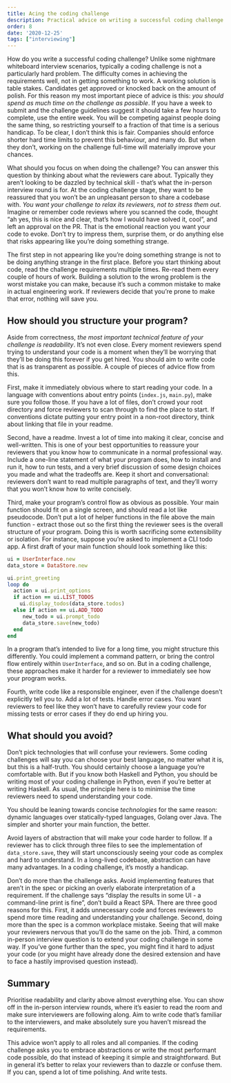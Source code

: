 ```yaml
---
title: Acing the coding challenge
description: Practical advice on writing a successful coding challenge
order: 8
date: '2020-12-25'
tags: ["interviewing"]
---
```


How do you write a successful coding challenge? Unlike some nightmare whiteboard interview scenarios, typically a coding challenge is not a particularly hard problem. The difficulty comes in achieving the requirements well, not in getting something to work. A working solution is table stakes. Candidates get approved or knocked back on the amount of polish. For this reason my most important piece of advice is this: *you should spend as much time on the challenge as possible*. If you have a week to submit and the challenge guidelines suggest it should take a few hours to complete, use the entire week. You will be competing against people doing the same thing, so restricting yourself to a fraction of that time is a serious handicap. To be clear, I don’t think this is fair. Companies should enforce shorter hard time limits to prevent this behaviour, and many do. But when they don’t, working on the challenge full-time will materially improve your chances.

What should you focus on when doing the challenge? You can answer this question by thinking about what the reviewers care about. Typically they aren’t looking to be dazzled by technical skill - that’s what the in-person interview round is for. At the coding challenge stage, they want to be reassured that you won’t be an unpleasant person to share a codebase with. *You want your challenge to relax its reviewers, not to stress them out*. Imagine or remember code reviews where you scanned the code, thought “ah yes, this is nice and clear, that’s how I would have solved it, cool”, and left an approval on the PR. That is the emotional reaction you want your code to evoke. Don’t try to impress them, surprise them, or do anything else that risks appearing like you’re doing something strange.

The first step in not appearing like you’re doing something strange is not to be doing anything strange in the first place. Before you start thinking about code, read the challenge requirements multiple times. Re-read them every couple of hours of work. Building a solution to the wrong problem is the worst mistake you can make, because it’s such a common mistake to make in actual engineering work. If reviewers decide that you’re prone to make that error, nothing will save you.

## How should you structure your program?

Aside from correctness, *the most important technical feature of your challenge is readability*. It’s not even close. Every moment reviewers spend trying to understand your code is a moment when they’ll be worrying that they’ll be doing this forever if you get hired. You should aim to write code that is as transparent as possible. A couple of pieces of advice flow from this.

First, make it immediately obvious where to start reading your code. In a language with conventions about entry points (`index.js`, `main.py`), make sure you follow those. If you have a lot of files, don’t crowd your root directory and force reviewers to scan through to find the place to start. If conventions dictate putting your entry point in a non-root directory, think about linking that file in your readme.

Second, have a readme. Invest a lot of time into making it clear, concise and well-written. This is one of your best opportunities to reassure your reviewers that you know how to communicate in a normal professional way. Include a one-line statement of what your program does, how to install and run it, how to run tests, and a very brief discussion of some design choices you made and what the tradeoffs are. Keep it short and conversational: reviewers don’t want to read multiple paragraphs of text, and they’ll worry that you won’t know how to write concisely.

Third, make your program’s control flow as obvious as possible. Your main function should fit on a single screen, and should read a lot like pseudocode. Don’t put a lot of helper functions in the file above the main function - extract those out so the first thing the reviewer sees is the overall structure of your program. Doing this is worth sacrificing some extensibility or isolation. For instance, suppose you’re asked to implement a CLI todo app. A first draft of your main function should look something like this:

```ruby
ui = UserInterface.new
data_store = DataStore.new

ui.print_greeting
loop do
  action = ui.print_options
  if action == ui.LIST_TODOS
    ui.display_todos(data_store.todos)
  else if action == ui.ADD_TODO
     new_todo = ui.prompt_todo
     data_store.save(new_todo)
  end
end
```

In a program that’s intended to live for a long time, you might structure this differently. You could implement a command pattern, or bring the control flow entirely within `UserInterface`, and so on. But in a coding challenge, these approaches make it harder for a reviewer to immediately see how your program works.

Fourth, write code like a responsible engineer, even if the challenge doesn’t explicitly tell you to. Add a lot of tests. Handle error cases. You want reviewers to feel like they won’t have to carefully review your code for missing tests or error cases if they do end up hiring you.

## What should you avoid?
Don’t pick technologies that will confuse your reviewers. Some coding challenges will say you can choose your best language, no matter what it is, but this is a half-truth. You should certainly choose a language you’re comfortable with. But if you know both Haskell and Python, you should be writing most of your coding challenge in Python, even if you’re better at writing Haskell. As usual, the principle here is to minimise the time reviewers need to spend understanding your code.

You should be leaning towards concise _technologies_ for the same reason: dynamic languages over statically-typed languages, Golang over Java. The simpler and shorter your main function, the better.

Avoid layers of abstraction that will make your code harder to follow. If a reviewer has to click through three files to see the implementation of `data_store.save`, they will start unconsciously seeing your code as complex and hard to understand. In a long-lived codebase, abstraction can have many advantages. In a coding challenge, it’s mostly a handicap.

Don’t do more than the challenge asks. Avoid implementing features that aren’t in the spec or picking an overly elaborate interpretation of a requirement. If the challenge says “display the results in some UI - a command-line print is fine”, don’t build a React SPA. There are three good reasons for this. First, it adds unnecessary code and forces reviewers to spend more time reading and understanding your challenge. Second, doing more than the spec is a common workplace mistake. Seeing that will make your reviewers nervous that you’ll do the same on the job. Third, a common in-person interview question is to extend your coding challenge in some way. If you’ve gone further than the spec, you might find it hard to adjust your code (or you might have already done the desired extension and have to face a hastily improvised question instead).

## Summary
Prioritise readability and clarity above almost everything else. You can show off in the in-person interview rounds, where it’s easier to read the room and make sure interviewers are following along. Aim to write code that’s familiar to the interviewers, and make absolutely sure you haven’t misread the requirements.

This advice won’t apply to all roles and all companies. If the coding challenge asks you to embrace abstractions or write the most performant code possible, do that instead of keeping it simple and straightforward. But in general it’s better to relax your reviewers than to dazzle or confuse them. If you can, spend a lot of time polishing. And write tests.


